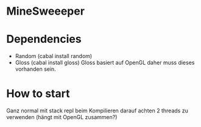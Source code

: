 # MineSweeeper
# Dependencies
- Random (cabal install random)
- Gloss (cabal install gloss) Gloss basiert auf OpenGL daher muss dieses vorhanden sein.
# How to start
Ganz normal mit stack repl
beim Kompilieren darauf achten 2 threads zu verwenden (hängt mit OpenGL zusammen?)
